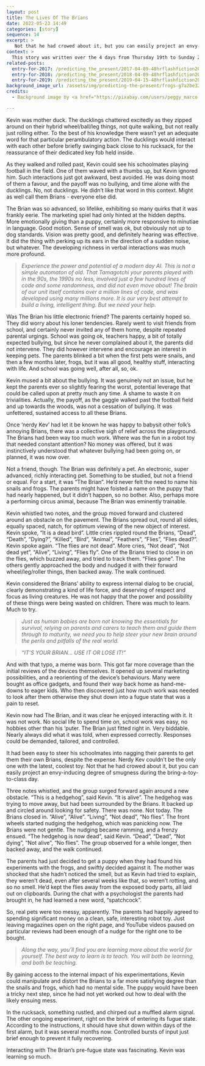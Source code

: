 ```yaml
---
layout: post
title: The Lives Of The Brians
date: 2022-05-23 14:49
categories: [story]
sequence: 14
excerpt: >
   Not that he had crowed about it, but you can easily project an envy-inducing degree of smugness during the bring-a-toy-to-class day.
context: >
  This story was written over the 4 days from Thursday 19th to Sunday 22nd May 2022, for the [@LunaSciFi](https://twitter.com/LunaSciFi) [96hr Hour Flash Fiction May challenge for 2022](https://songsfromluna.wordpress.com/), after a wee pandemic break. The challenge was a 1500 (ish) word story riffing on the phrase, "IT’S YOUR BRAIN… USE IT OR LOSE IT!".
related-posts:
  entry-for-2017: /predicting_the_present/2017-04-09-48hrflashfiction2017-several-days
  entry-for-2018: /predicting_the_present/2018-04-09-48hrflashfiction2018-type-x-type-y
  entry-for-2019: /predicting_the_present/2019-04-15-48hrflashfiction2019-mechanical-symphony
background_image_url: /assets/img/predicting-the-present/frogs-g7a2be3295_1280.jpg
credits:
  - Background image by <a href="https://pixabay.com/users/peggy_marco-1553824/?utm_source=link-attribution&amp;utm_medium=referral&amp;utm_campaign=image&amp;utm_content=1029189">Peggy und Marco Lachmann-Anke</a> from <a href="https://pixabay.com/?utm_source=link-attribution&amp;utm_medium=referral&amp;utm_campaign=image&amp;utm_content=1029189">Pixabay</a>

---
```

Kevin was mother duck. The ducklings chattered excitedly as they zipped around on their hybrid wheel/ball/leg things, not quite walking, but not really just rolling either. To the best of his knowledge there wasn’t yet an adequate word for that particular perambulatory action. The ducklings would interact with each other before briefly swinging back close to his rucksack, for the reassurance of their dedicated key fob held inside.

As they walked and rolled past, Kevin could see his schoolmates playing football in the field. One of them waved with a thumbs up, but Kevin ignored him. Such interactions just got awkward, best avoided. He was doing most of them a favour, and the payoff was no bullying, and time alone with the ducklings. No, not ducklings. He didn’t like that word in this context. Might as well call them Brians - everyone else did.

The Brian was so advanced, so lifelike, exhibiting so many quirks that it was frankly eerie. The marketing spiel had only hinted at the hidden depths. More emotionally giving than a puppy, certainly more responsive to minutiae in language. Good motion. Sense of smell was ok, but obviously not up to dog standards. Vision was pretty good, and definitely hearing was effective. It did the thing with perking up its ears in the direction of a sudden noise, but whatever. The developing richness in verbal interactions was much more profound. 

> *Experience the power and potential of a modern day AI. This is not a simple automaton of old. That Tamagotchi your parents played with in the 90s, the 1990s no less, involved just a few hundred lines of code and some randomness, and did not even move about! The brain of our unit itself contains over a million lines of code, and was developed using many millions more. It is our very best attempt to build a living, intelligent thing. But we need your help.*

Was The Brian his little electronic friend? The parents certainly hoped so. They did worry about his loner tendencies. Rarely went to visit friends from school, and certainly never invited any of them home, despite repeated parental urgings. School was going ok, teachers happy, a bit of totally expected bullying, but since he never complained about it, the parents did not intervene. They did however intervene and encourage an interest in keeping pets. The parents blinked a bit when the first pets were snails, and then a few months later, frogs, but it was all good, healthy stuff, interacting with life. And school was going well, after all, so, ok. 

Kevin mused a bit about the bullying. It was genuinely not an issue, but he kept the parents ever so slightly fearing the worst, potential leverage that could be called upon at pretty much any time. A shame to waste it on trivialities. Actually, the payoff, as the gaggle walked past the football field and up towards the woods, was not a cessation of bullying. It was unfettered, sustained access to all these Brians. 

Once ‘nerdy Kev’ had let it be known he was happy to babysit other folk’s annoying Brians, there was a collective sigh of relief across the playground. The Brians had been way too much work. Where was the fun in a robot toy that needed constant attention? No money was offered, but it was instinctively understood that whatever bullying had been going on, or planned, it was now over.

Not a friend, though. The Brian was definitely a pet. An electronic, super advanced, richly interacting pet. Something to be studied, but not a friend or equal. For a start, it was “The Brian”. He’d never felt the need to name his snails and frogs. The parents might have foisted a name on the puppy that had nearly happened, but it didn’t happen, so no bother. Also, perhaps more a performing circus animal, because The Brian was eminently trainable. 

Kevin whistled two notes, and the group moved forward and clustered around an obstacle on the pavement. The Brians spread out, round all sides, equally spaced, natch, for optimum viewing of the new object of interest. Kevin spoke, “It is a dead bird”. Little cries rippled round the Brians, “Dead”, “Death”, “Dying?”, “Killed”, “Bird”, “Animal”, “Feathers”, “Flies”, “Flies dead?”. Kevin spoke again. “The flies are not dead”. More cries, “Not dead”, “Not dead yet”, “Alive”, “Living”, “Flies fly”. One of the Brians tried to close in on the flies, which buzzed away, and tried to track them. “Flies gone”. The others gently approached the body and nudged it with their forward wheel/leg/roller things, then backed away. The walk continued.

Kevin considered the Brians’ ability to express internal dialog to be crucial, clearly demonstrating a kind of life force, and deserving of respect and focus as living creatures. He was not happy that the power and possibility of these things were being wasted on children. There was much to learn. Much to try.

> *Just as human babies are born not knowing the essentials for survival, relying on parents and carers to teach them and guide them through to maturity, we need you to help steer your new brain around the perils and pitfalls of the real world.*

> *“IT’S YOUR BRIAN… USE IT OR LOSE IT!”*

And with that typo, a meme was born. This got far more coverage than the initial reviews of the devices themselves. It opened up several marketing possibilities, and a reorienting of the device’s behaviours. Many were bought as office gadgets, and found their way back home as hand-me-downs to eager kids. Who then discovered just how much work was needed to look after them otherwise they shut down into a fugue state that was a pain to reset.

Kevin now had The Brian, and it was clear he enjoyed interacting with it. It was not work. No social life to spend time on, school work was easy, no hobbies other than his ‘puter. The Brian just fitted right in. Very biddable. Nearly always did what it was told, when expressed correctly. Responses could be demanded, tailored, and controlled. 

It had been easy to steer his schoolmates into nagging their parents to get them their own Brians, despite the expense. Nerdy Kev couldn’t be the only one with the latest, coolest toy. Not that he had crowed about it, but you can easily project an envy-inducing degree of smugness during the bring-a-toy-to-class day.

Three notes whistled, and the group surged forward again around a new obstacle. “This is a hedgehog”, said Kevin. “It is alive”. The hedgehog was trying to move away, but had been surrounded by the Brians. It backed up and circled around looking for safety. There was none. Not today. The Brians closed in. “Alive”, “Alive”. “Living”, “Not dead”, “No flies”. The front wheels started nudging the hedgehog, which was panicking now. The Brians were not gentle. The nudging became ramming, and a frenzy ensued. “The hedgehog is now dead”, said Kevin. “Dead”, “Dead”, “Not dying”, “Not alive”, “No flies”. The group observed for a while longer, then backed away, and the walk continued. 

The parents had just decided to get a puppy when they had found his experiments with the frogs, and swiftly decided against it. The mother was shocked that she hadn’t noticed the smell, but as Kevin had tried to explain, they weren’t dead, even after several weeks like that, so weren’t rotting, and so no smell. He’d kept the flies away from the exposed body parts, all laid out on clipboards. During the chat with a psychologist the parents had brought in, he had learned a new word, “spatchcock”. 

So, real pets were too messy, apparently. The parents had happily agreed to spending significant money on a clean, safe, interesting robot toy. Just leaving magazines open on the right page, and YouTube videos paused on particular reviews had been enough of a nudge for the right one to be bought.

> *Along the way, you’ll find you are learning more about the world for yourself. The best way to learn is to teach. You will both be learning, and both be teaching.*

By gaining access to the internal impact of his experimentations, Kevin could manipulate and distort the Brians to a far more satisfying degree than the snails and frogs, which had no mental side. The puppy would have been a tricky next step, since he had not yet worked out how to deal with the likely ensuing mess.

In the rucksack, something rustled, and chirped out a muffled alarm signal. The other ongoing experiment, right on the brink of entering its fugue state. According to the instructions, it should have shut down within days of the first alarm, but it was several months now. Controlled bursts of input just brief enough to prevent it fully recovering. 

Interacting with The Brian’s pre-fugue state was fascinating. Kevin was learning so much.
